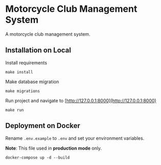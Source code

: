 # Motorcycle Club Management System

A motorcycle club management system. 

## Installation on Local

Install requirements

```
make install
```

Make database migration

```
make migrations
```

Run project and navigate to
[http://127.0.0.1:8000](http://127.0.0.1:8000)

```
make run
```

## Deployment on Docker

Rename `.env.example` to `.env` and set your environment variables.

**Note**: This file used in **production mode** only.

```
docker-compose up -d --build
```